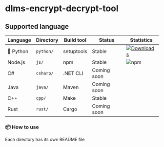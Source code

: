 # dlms-encrypt-decrypt-tool

## Supported language

|  Language  | Directory |   Build tool   |   Status    |  Statistics                                            |
|------------|-----------|----------------|-------------|--------------------------------------------------------|
|🐍 Python   | `python/` | setuptools     |   Stable    | [![Downloads](https://pepy.tech/badge/dlms-crypto-tool)](https://pepy.tech/project/dlms-crypto-tool) |
| Node.js    | `js/`     | npm            |   Stable    | ![npm](https://img.shields.io/npm/dt/dlms-crypto-tool) |
| C#         | `csharp/` | .NET CLI       | Coming soon |                                                        |
| Java       | `java/`   | Maven          | Coming soon |                                                        |
| C++        | `cpp/`    | Make           |   Stable    |                                                        |
| Rust       | `rust/`   | Cargo          | Coming soon |                                                        |

### 📦 How to use

Each directory has its own README file
